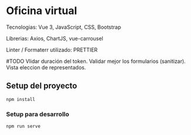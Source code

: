 # Oficina virtual 

Tecnologias: Vue 3, JavaScript, CSS, Bootstrap

Librerias: Axios, ChartJS, vue-carrousel

Linter / Formaterr utilizado:  PRETTIER


#TODO 
Vlidar duración del token.
Validar mejor los formularios (sanitizar).
Vista eleccion de representados.

## Setup del proyecto
```
npm install
```

### Setup para desarrollo
```
npm run serve
```


